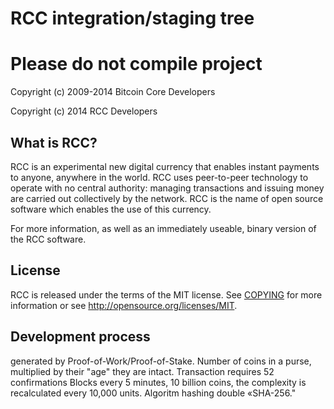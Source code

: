 RCC integration/staging tree
=====================================

Please do not compile project
==============================


Copyright (c) 2009-2014 Bitcoin Core Developers

Copyright (c) 2014 RCC Developers

What is RCC?
----------------

RCC is an experimental new digital currency that enables instant payments to
anyone, anywhere in the world. RCC uses peer-to-peer technology to operate
with no central authority: managing transactions and issuing money are carried
out collectively by the network. RCC is the name of open source
software which enables the use of this currency.

For more information, as well as an immediately useable, binary version of
the RCC software.

License
-------

RCC is released under the terms of the MIT license. See [COPYING](COPYING) for more
information or see http://opensource.org/licenses/MIT.

Development process
-------------------

generated by Proof-of-Work/Proof-of-Stake. 
Number of coins in a purse, multiplied by their "age" they are intact. 
Transaction requires 52 confirmations 
Blocks every 5 minutes, 10 billion coins, the complexity is recalculated every 10,000 units. Algoritm hashing double «SHA-256."
